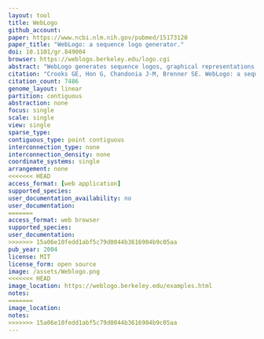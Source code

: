 ```yaml
---
layout: tool
title: WebLogo
github_account:
paper: https://www.ncbi.nlm.nih.gov/pubmed/15173120
paper_title: "WebLogo: a sequence logo generator."
doi: 10.1101/gr.849004
browser: https://weblogo.berkeley.edu/logo.cgi
abstract: "WebLogo generates sequence logos, graphical representations of the patterns within a multiple sequence alignment. Sequence logos provide a richer and more precise description of sequence similarity than consensus sequences and can rapidly reveal significant features of the alignment otherwise difficult to perceive. Each logo consists of stacks of letters, one stack for each position in the sequence. The overall height of each stack indicates the sequence conservation at that position (measured in bits), whereas the height of symbols within the stack reflects the relative frequency of the corresponding amino or nucleic acid at that position. WebLogo has been enhanced recently with additional features and options, to provide a convenient and highly configurable sequence logo generator. A command line interface and the complete, open WebLogo source code are available for local installation and customization."
citation: "Crooks GE, Hon G, Chandonia J-M, Brenner SE. WebLogo: a sequence logo generator. Genome Res. genome.cshlp.org; 2004;14: 1188–1190."
citation_count: 7486
genome_layout: linear
partition: contiguous
abstraction: none
focus: single
scale: single
view: single
sparse_type:
contiguous_type: point contiguous
interconnection_type: none
interconnection_density: none
coordinate_systems: single
arrangement: none
<<<<<<< HEAD
access_format: [web application]
supported_species: 
user_documentation_availability: no
user_documentation: 
=======
access_format: web browser
supported_species:
user_documentation:
>>>>>>> 15a06e10fedd1abf5c79d0044b3616904b9c05aa
pub_year: 2004
license: MIT
license_form: open source
image: /assets/Weblogo.png
<<<<<<< HEAD
image_location: https://weblogo.berkeley.edu/examples.html
notes: 
=======
image_location:
notes:
>>>>>>> 15a06e10fedd1abf5c79d0044b3616904b9c05aa
---
```

